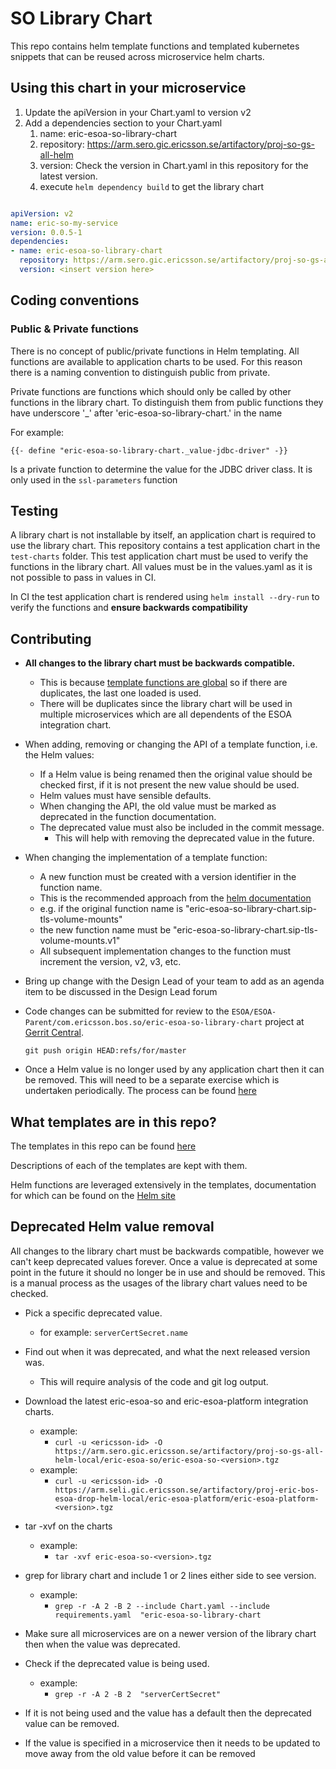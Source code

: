 # SO Library Chart

This repo contains helm template functions and templated kubernetes snippets that can be reused across microservice helm charts.

## Using this chart in your microservice

1. Update the apiVersion in your Chart.yaml to version v2
2. Add a dependencies section to your Chart.yaml
   1. name: eric-esoa-so-library-chart
   2. repository: https://arm.sero.gic.ericsson.se/artifactory/proj-so-gs-all-helm
   3. version: Check the version in Chart.yaml in this repository for the latest version.
   3. execute `helm dependency build` to get the library chart

```yaml

apiVersion: v2
name: eric-so-my-service
version: 0.0.5-1
dependencies:
- name: eric-esoa-so-library-chart
  repository: https://arm.sero.gic.ericsson.se/artifactory/proj-so-gs-all-helm
  version: <insert version here>

```

## Coding conventions

### Public & Private functions

There is no concept of public/private functions in Helm templating.
All functions are available to application charts to be used.
For this reason there is a naming convention to distinguish public from private.

Private functions are functions which should only be called by other functions in the library chart.
To distinguish them from public functions they have underscore '_' after 'eric-esoa-so-library-chart.' in the name

For example:

```
{{- define "eric-esoa-so-library-chart._value-jdbc-driver" -}}
```

Is a private function to determine the value for the JDBC driver class. It is only used in the `ssl-parameters` function

## Testing

A library chart is not installable by itself, an application chart is required to use the library chart.
This repository contains a test application chart in the `test-charts` folder.
This test application chart must be used to verify the functions in the library chart.
All values must be in the values.yaml as it is not possible to pass in values in CI.

In CI the test application chart is rendered using `helm install --dry-run` to verify the functions and **ensure 
backwards compatibility**

## Contributing

- **All changes to the library chart must be backwards compatible.**
  - This is because [template functions are global](https://helm.sh/docs/chart_template_guide/named_templates/) so if there are duplicates, the last one loaded is used.
  - There will be duplicates since the library chart will be used in multiple microservices which are all dependents of the ESOA integration chart.


- When adding, removing or changing the API of a template function, i.e. the Helm values:
  - If a Helm value is being renamed then the original value should be checked first, if it is not present the new value should be used.
  - Helm values must have sensible defaults.
  - When changing the API, the old value must be marked as deprecated in the function documentation.
  - The deprecated value must also be included in the commit message.
    - This will help with removing the deprecated value in the future.

- When changing the implementation of a template function:
  - A new function must be created with a version identifier in the function name.
  - This is the recommended approach from the [helm documentation](https://helm.sh/docs/chart_template_guide/named_templates/)
  - e.g. if the original function name is "eric-esoa-so-library-chart.sip-tls-volume-mounts"
  - the new function name must be "eric-esoa-so-library-chart.sip-tls-volume-mounts.v1"
  - All subsequent implementation changes to the function must increment the version, v2, v3, etc.


- Bring up change with the Design Lead of your team to add as an agenda item to be discussed in the Design Lead forum

- Code changes can be submitted for review to the `ESOA/ESOA-Parent/com.ericsson.bos.so/eric-esoa-so-library-chart` project at [Gerrit Central](https://gerrit.ericsson.se/).

  `git push origin HEAD:refs/for/master`

- Once a Helm value is no longer used by any application chart then it can be removed. This will need to be a separate exercise which is undertaken periodically. The process can be found [here](#deprecated-helm-value-removal)

## What templates are in this repo?

The templates in this repo can be found [here](charts/eric-esoa-so-library-chart/templates)

Descriptions of each of the templates are kept with them.

Helm functions are leveraged extensively in the templates, documentation for which can be found on the [Helm site](https://helm.sh/docs/chart_template_guide/function_list/)

## Deprecated Helm value removal

All changes to the library chart must be backwards compatible, however we can't keep deprecated values forever.
Once a value is deprecated at some point in the future it should no longer be in use and should be removed.
This is a manual process as the usages of the library chart values need to be checked.

* Pick a specific deprecated value.
  * for example: `serverCertSecret.name`
* Find out when it was deprecated, and what the next released version was.
  * This will require analysis of the code and git log output.
* Download the latest eric-esoa-so and eric-esoa-platform integration charts.
  * example:
    * `curl -u <ericsson-id> -O https://arm.sero.gic.ericsson.se/artifactory/proj-so-gs-all-helm-local/eric-esoa-so/eric-esoa-so-<version>.tgz`
  * example:
    * `curl -u <ericsson-id> -O https://arm.seli.gic.ericsson.se/artifactory/proj-eric-bos-esoa-drop-helm-local/eric-esoa-platform/eric-esoa-platform-<version>.tgz`
* tar -xvf on the charts
  * example:
    * `tar -xvf eric-esoa-so-<version>.tgz`
* grep for library chart and include 1 or 2 lines either side to see version.
  * example:
    * `grep -r -A 2 -B 2 --include Chart.yaml --include requirements.yaml  "eric-esoa-so-library-chart`
* Make sure all microservices are on a newer version of the library chart then when the value was deprecated.
* Check if the deprecated value is being used.
  * example:
    * `grep -r -A 2 -B 2  "serverCertSecret"`

* If it is not being used and the value has a default then the deprecated value can be removed.
* If the value is specified in a microservice then it needs to be updated to move away from the old value before it can be removed